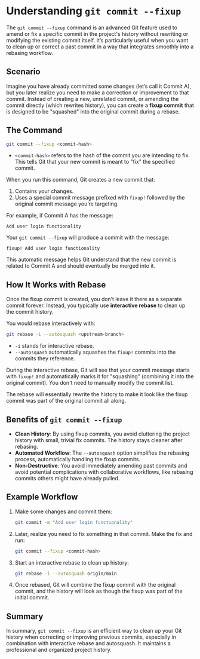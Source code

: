 # Understanding `git commit --fixup`

The `git commit --fixup` command is an advanced Git feature used to amend or fix a specific commit in the project's history without rewriting or modifying the existing commit itself. It’s particularly useful when you want to clean up or correct a past commit in a way that integrates smoothly into a rebasing workflow.

## Scenario
Imagine you have already committed some changes (let’s call it Commit A), but you later realize you need to make a correction or improvement to that commit. Instead of creating a new, unrelated commit, or amending the commit directly (which rewrites history), you can create a **fixup commit** that is designed to be "squashed" into the original commit during a rebase.

## The Command

```bash
git commit --fixup <commit-hash>
```

- `<commit-hash>` refers to the hash of the commit you are intending to fix. This tells Git that your new commit is meant to "fix" the specified commit.

When you run this command, Git creates a new commit that:
1. Contains your changes.
2. Uses a special commit message prefixed with `fixup!` followed by the original commit message you’re targeting.

For example, if Commit A has the message:

```
Add user login functionality
```

Your `git commit --fixup` will produce a commit with the message:

```
fixup! Add user login functionality
```

This automatic message helps Git understand that the new commit is related to Commit A and should eventually be merged into it.

## How It Works with Rebase

Once the fixup commit is created, you don’t leave it there as a separate commit forever. Instead, you typically use **interactive rebase** to clean up the commit history.

You would rebase interactively with:

```bash
git rebase -i --autosquash <upstream-branch>
```

- `-i` stands for interactive rebase.
- `--autosquash` automatically squashes the `fixup!` commits into the commits they reference.

During the interactive rebase, Git will see that your commit message starts with `fixup!` and automatically marks it for "squashing" (combining it into the original commit). You don't need to manually modify the commit list.

The rebase will essentially rewrite the history to make it look like the fixup commit was part of the original commit all along.

## Benefits of `git commit --fixup`

- **Clean History**: By using fixup commits, you avoid cluttering the project history with small, trivial fix commits. The history stays cleaner after rebasing.
- **Automated Workflow**: The `--autosquash` option simplifies the rebasing process, automatically handling the fixup commits.
- **Non-Destructive**: You avoid immediately amending past commits and avoid potential complications with collaborative workflows, like rebasing commits others might have already pulled.

## Example Workflow

1. Make some changes and commit them:
   ```bash
   git commit -m "Add user login functionality"
   ```

2. Later, realize you need to fix something in that commit. Make the fix and run:
   ```bash
   git commit --fixup <commit-hash>
   ```

3. Start an interactive rebase to clean up history:
   ```bash
   git rebase -i --autosquash origin/main
   ```

4. Once rebased, Git will combine the fixup commit with the original commit, and the history will look as though the fixup was part of the initial commit.

## Summary

In summary, `git commit --fixup` is an efficient way to clean up your Git history when correcting or improving previous commits, especially in combination with interactive rebase and autosquash. It maintains a professional and organized project history.
